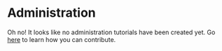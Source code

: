# Administration

Oh no! It looks like no administration tutorials have been created yet. Go [here](https://github.com/Adobe-Marketing-Cloud/reactor-user-docs/blob/master/README.md) to learn how you can contribute.

